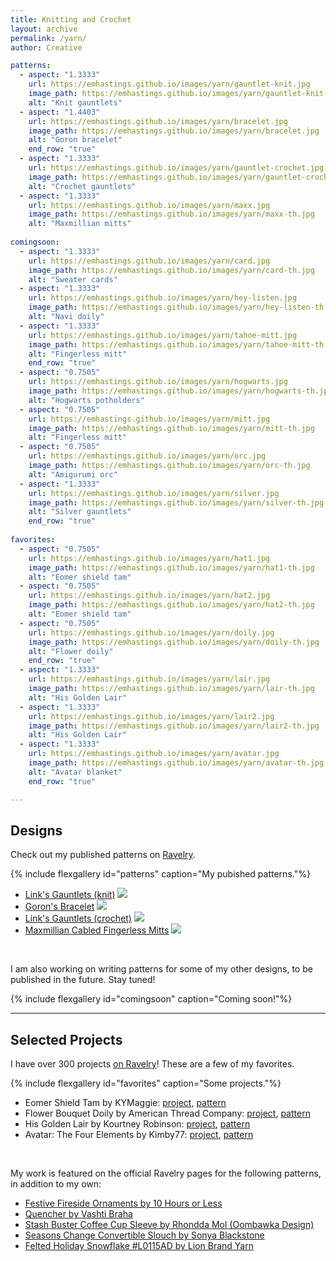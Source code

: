 ```yaml
---
title: Knitting and Crochet
layout: archive
permalink: /yarn/
author: Creative

patterns:
  - aspect: "1.3333"
    url: https://emhastings.github.io/images/yarn/gauntlet-knit.jpg
    image_path: https://emhastings.github.io/images/yarn/gauntlet-knit-th.jpg
    alt: "Knit gauntlets"
  - aspect: "1.4403"
    url: https://emhastings.github.io/images/yarn/bracelet.jpg
    image_path: https://emhastings.github.io/images/yarn/bracelet.jpg
    alt: "Goron bracelet"  
    end_row: "true"
  - aspect: "1.3333"
    url: https://emhastings.github.io/images/yarn/gauntlet-crochet.jpg
    image_path: https://emhastings.github.io/images/yarn/gauntlet-crochet-th.jpg
    alt: "Crochet gauntlets"  
  - aspect: "1.3333"
    url: https://emhastings.github.io/images/yarn/maxx.jpg
    image_path: https://emhastings.github.io/images/yarn/maxx-th.jpg
    alt: "Maxmillian mitts"
    
comingsoon:
  - aspect: "1.3333"
    url: https://emhastings.github.io/images/yarn/card.jpg
    image_path: https://emhastings.github.io/images/yarn/card-th.jpg
    alt: "Sweater cards"
  - aspect: "1.3333"
    url: https://emhastings.github.io/images/yarn/hey-listen.jpg
    image_path: https://emhastings.github.io/images/yarn/hey-listen-th.jpg
    alt: "Navi doily"  
  - aspect: "1.3333"
    url: https://emhastings.github.io/images/yarn/tahoe-mitt.jpg
    image_path: https://emhastings.github.io/images/yarn/tahoe-mitt-th.jpg
    alt: "Fingerless mitt" 
    end_row: "true"    
  - aspect: "0.7505"
    url: https://emhastings.github.io/images/yarn/hogwarts.jpg
    image_path: https://emhastings.github.io/images/yarn/hogwarts-th.jpg
    alt: "Hogwarts potholders" 
  - aspect: "0.7505"
    url: https://emhastings.github.io/images/yarn/mitt.jpg
    image_path: https://emhastings.github.io/images/yarn/mitt-th.jpg
    alt: "Fingerless mitt" 
  - aspect: "0.7505"
    url: https://emhastings.github.io/images/yarn/orc.jpg
    image_path: https://emhastings.github.io/images/yarn/orc-th.jpg
    alt: "Amigurumi orc"    
  - aspect: "1.3333"
    url: https://emhastings.github.io/images/yarn/silver.jpg
    image_path: https://emhastings.github.io/images/yarn/silver-th.jpg
    alt: "Silver gauntlets" 
    end_row: "true"
    
favorites:
  - aspect: "0.7505"
    url: https://emhastings.github.io/images/yarn/hat1.jpg
    image_path: https://emhastings.github.io/images/yarn/hat1-th.jpg
    alt: "Eomer shield tam"
  - aspect: "0.7505"
    url: https://emhastings.github.io/images/yarn/hat2.jpg
    image_path: https://emhastings.github.io/images/yarn/hat2-th.jpg
    alt: "Eomer shield tam"
  - aspect: "0.7505"
    url: https://emhastings.github.io/images/yarn/doily.jpg
    image_path: https://emhastings.github.io/images/yarn/doily-th.jpg
    alt: "Flower doily"    
    end_row: "true"      
  - aspect: "1.3333"
    url: https://emhastings.github.io/images/yarn/lair.jpg
    image_path: https://emhastings.github.io/images/yarn/lair-th.jpg
    alt: "His Golden Lair"  
  - aspect: "1.3333"
    url: https://emhastings.github.io/images/yarn/lair2.jpg
    image_path: https://emhastings.github.io/images/yarn/lair2-th.jpg
    alt: "His Golden Lair"  
  - aspect: "1.3333"
    url: https://emhastings.github.io/images/yarn/avatar.jpg
    image_path: https://emhastings.github.io/images/yarn/avatar-th.jpg
    alt: "Avatar blanket" 
    end_row: "true"   

---
```


## Designs  
Check out my published patterns on [Ravelry](https://www.ravelry.com/designers/emily-hastings).

{% include flexgallery id="patterns" caption="My pubished patterns."%}

* [Link's Gauntlets (knit)](https://www.ravelry.com/patterns/library/links-gauntlets-knitted) <a href="http://www.ravelry.com/badges/redirect?p=links-gauntlets-knitted"><img src="https://api.ravelry.com/badges/projects?p=links-gauntlets-knitted&amp;t=.gif" style="border: none;" /></a>
* [Goron's Bracelet](https://www.ravelry.com/patterns/library/gorons-bracelet) <a href="http://www.ravelry.com/badges/redirect?p=gorons-bracelet"><img src="https://api.ravelry.com/badges/projects?p=gorons-bracelet&amp;t=.gif" style="border: none;" /></a>
* [Link's Gauntlets (crochet)](https://www.ravelry.com/patterns/library/links-gauntlets-crochet) <a href="http://www.ravelry.com/badges/redirect?p=links-gauntlets-crochet"><img src="https://api.ravelry.com/badges/projects?p=links-gauntlets-crochet&amp;t=.gif" style="border: none;" /></a>
* [Maxmillian Cabled Fingerless Mitts](https://www.ravelry.com/patterns/library/maxmillian-cabled-fingerless-mitts) <a href="http://www.ravelry.com/badges/redirect?p=maxmillian-cabled-fingerless-mitts"><img src="https://api.ravelry.com/badges/projects?p=maxmillian-cabled-fingerless-mitts&amp;t=.gif" style="border: none;" /></a>

<br>

I am also working on writing patterns for some of my other designs, to be published in the future. Stay tuned!

{% include flexgallery id="comingsoon" caption="Coming soon!"%}

---

## Selected Projects  
I have over 300 projects [on Ravelry](https://www.ravelry.com/projects/Emily-H)! These are a few of my favorites.

{% include flexgallery id="favorites" caption="Some projects."%}

* Eomer Shield Tam by KYMaggie: [project](https://www.ravelry.com/projects/Emily-H/eomer-shield-tam), [pattern](https://www.ravelry.com/patterns/library/eomer-shield-tam)
* Flower Bouquet Doily by American Thread Company: [project](https://www.ravelry.com/projects/Emily-H/flower-bouquet-doily), [pattern](https://www.ravelry.com/patterns/library/flower-bouquet-doily-2)
* His Golden Lair by Kourtney Robinson: [project](https://www.ravelry.com/projects/Emily-H/his-golden-lair), [pattern](https://www.ravelry.com/patterns/library/his-golden-lair)
* Avatar: The Four Elements by Kimby77: [project](https://www.ravelry.com/projects/Emily-H/avatar-the-four-elements), [pattern](https://www.ravelry.com/patterns/library/avatar-the-four-elements)

<br>

My work is featured on the official Ravelry pages for the following patterns, in addition to my own:
* [Festive Fireside Ornaments by 10 Hours or Less](https://www.ravelry.com/patterns/library/festive-fireside)
* [Quencher by Vashti Braha](https://www.ravelry.com/patterns/library/quencher)
* [Stash Buster Coffee Cup Sleeve by Rhondda Mol (Oombawka Design)](https://www.ravelry.com/patterns/library/stash-buster-coffee-cup-sleeve)
* [Seasons Change Convertible Slouch by Sonya Blackstone](https://www.ravelry.com/patterns/library/seasons-change-convertible-slouch)
* [Felted Holiday Snowflake #L0115AD by Lion Brand Yarn](https://www.ravelry.com/patterns/library/felted-holiday-snowflake-l0115ad)
